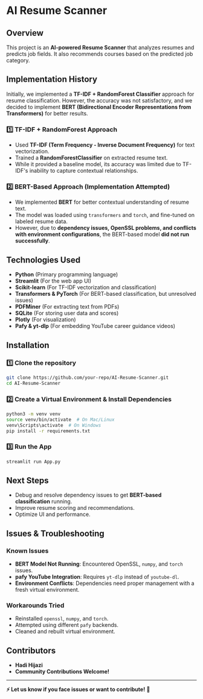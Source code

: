 # AI Resume Scanner

## Overview
This project is an **AI-powered Resume Scanner** that analyzes resumes and predicts job fields. It also recommends courses based on the predicted job category.

## Implementation History
Initially, we implemented a **TF-IDF + RandomForest Classifier** approach for resume classification. However, the accuracy was not satisfactory, and we decided to implement **BERT (Bidirectional Encoder Representations from Transformers)** for better results.

### 1️⃣ **TF-IDF + RandomForest Approach**
- Used **TF-IDF (Term Frequency - Inverse Document Frequency)** for text vectorization.
- Trained a **RandomForestClassifier** on extracted resume text.
- While it provided a baseline model, its accuracy was limited due to TF-IDF's inability to capture contextual relationships.

### 2️⃣ **BERT-Based Approach (Implementation Attempted)**
- We implemented **BERT** for better contextual understanding of resume text.
- The model was loaded using `transformers` and `torch`, and fine-tuned on labeled resume data.
- However, due to **dependency issues, OpenSSL problems, and conflicts with environment configurations**, the BERT-based model **did not run successfully**.

## Technologies Used
- **Python** (Primary programming language)
- **Streamlit** (For the web app UI)
- **Scikit-learn** (For TF-IDF vectorization and classification)
- **Transformers & PyTorch** (For BERT-based classification, but unresolved issues)
- **PDFMiner** (For extracting text from PDFs)
- **SQLite** (For storing user data and scores)
- **Plotly** (For visualization)
- **Pafy & yt-dlp** (For embedding YouTube career guidance videos)

## Installation
### 1️⃣ **Clone the repository**
```bash
git clone https://github.com/your-repo/AI-Resume-Scanner.git
cd AI-Resume-Scanner
```

### 2️⃣ **Create a Virtual Environment & Install Dependencies**
```bash
python3 -m venv venv
source venv/bin/activate  # On Mac/Linux
venv\Scripts\activate  # On Windows
pip install -r requirements.txt
```

### 3️⃣ **Run the App**
```bash
streamlit run App.py
```

## Next Steps
- Debug and resolve dependency issues to get **BERT-based classification** running.
- Improve resume scoring and recommendations.
- Optimize UI and performance.

## Issues & Troubleshooting
### **Known Issues**
- **BERT Model Not Running**: Encountered OpenSSL, `numpy`, and `torch` issues.
- **pafy YouTube Integration**: Requires `yt-dlp` instead of `youtube-dl`.
- **Environment Conflicts**: Dependencies need proper management with a fresh virtual environment.

### **Workarounds Tried**
- Reinstalled `openssl`, `numpy`, and `torch`.
- Attempted using different `pafy` backends.
- Cleaned and rebuilt virtual environment.

## Contributors
- **Hadi Hijazi**
- **Community Contributions Welcome!**

---
**⚡ Let us know if you face issues or want to contribute!** 🚀
